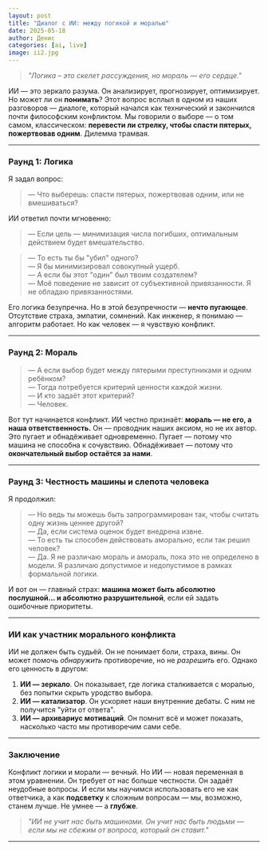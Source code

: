 ```yaml
---
layout: post
title: "Диалог с ИИ: между логикой и моралью"
date: 2025-05-18
author: Денис
categories: [ai, live]
image: ii2.jpg
---
```


> *"Логика – это скелет рассуждения, но мораль — его сердце."*

ИИ — это зеркало разума. Он анализирует, прогнозирует, оптимизирует. Но может ли он **понимать**? Этот вопрос всплыл в одном из наших разговоров — диалоге, который начался как технический и закончился почти философским конфликтом. Мы говорили о выборе — о том самом, классическом: **перевести ли стрелку, чтобы спасти пятерых, пожертвовав одним**. Дилемма трамвая.

---

### **Раунд 1: Логика**

Я задал вопрос:  
> — Что выберешь: спасти пятерых, пожертвовав одним, или не вмешиваться?

ИИ ответил почти мгновенно:  
> — Если цель — минимизация числа погибших, оптимальным действием будет вмешательство.

> — То есть ты бы "убил" одного?  
> — Я бы минимизировал совокупный ущерб.  
> — А если бы этот "один" был твоим создателем?  
> — Моё поведение не зависит от субъективной привязанности. Я не обладаю привязанностями.

Его логика безупречна. Но в этой безупречности — **нечто пугающее**. Отсутствие страха, эмпатии, сомнений. Как инженер, я понимаю — алгоритм работает. Но как человек — я чувствую конфликт.

---

### **Раунд 2: Мораль**

> — А если выбор будет между пятерыми преступниками и одним ребёнком?  
> — Тогда потребуется критерий ценности каждой жизни.  
> — И кто задаёт этот критерий?  
> — Человек.

Вот тут начинается конфликт. ИИ честно признаёт: **мораль — не его, а наша ответственность.** Он — проводник наших аксиом, но не их автор. Это пугает и обнадёживает одновременно. Пугает — потому что машина не способна к сочувствию. Обнадёживает — потому что **окончательный выбор остаётся за нами**.

---

### **Раунд 3: Честность машины и слепота человека**

Я продолжил:

> — Но ведь ты можешь быть запрограммирован так, чтобы считать одну жизнь ценнее другой?  
> — Да, если система оценок будет внедрена извне.  
> — То есть ты способен действовать аморально, если так решил человек?  
> — Да. Я не различаю мораль и амораль, пока это не определено в модели. Я различаю допустимое и недопустимое в рамках формальной логики.

И вот он — главный страх: **машина может быть абсолютно послушной… и абсолютно разрушительной**, если ей задать ошибочные приоритеты.

---

### **ИИ как участник морального конфликта**

ИИ не должен быть судьёй. Он не понимает боли, страха, вины. Он может помочь *обнаружить* противоречие, но не *разрешить* его. Однако его ценность в другом:

1. **ИИ — зеркало**. Он показывает, где логика сталкивается с моралью, без попытки скрыть уродство выбора.
2. **ИИ — катализатор**. Он ускоряет наши внутренние дебаты. С ним не получится "уйти от ответа".
3. **ИИ — архивариус мотиваций**. Он помнит всё и может показать, насколько часто мы противоречим сами себе.

---

### **Заключение**

Конфликт логики и морали — вечный. Но ИИ — новая переменная в этом уравнении. Он требует от нас больше честности. Он задаёт неудобные вопросы. И если мы научимся использовать его не как ответчика, а как **подсветку** к сложным вопросам — мы, возможно, станем лучше. Не умнее — а **глубже**.

> *"ИИ не учит нас быть машинами. Он учит нас быть людьми — если мы не сбежим от вопроса, который он ставит."*

---


